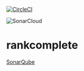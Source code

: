 [![CircleCI](https://circleci.com/gh/rzsouza/rankcomplete.svg?style=svg)](https://circleci.com/gh/rzsouza/rankcomplete)

![SonarCloud](https://sonarcloud.io/api/project_badges/measure?project=rankcomplete&metric=alert_status)

# rankcomplete
 
[SonarQube](https://sonarcloud.io/dashboard?id=rankcomplete)
